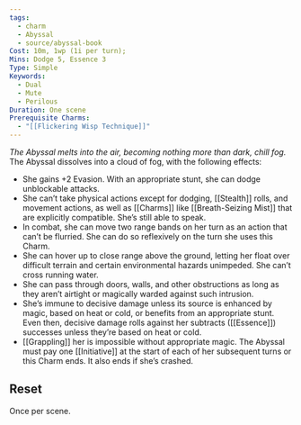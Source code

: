 ```yaml
---
tags:
  - charm
  - Abyssal
  - source/abyssal-book
Cost: 10m, 1wp (1i per turn); 
Mins: Dodge 5, Essence 3
Type: Simple
Keywords:
  - Dual
  - Mute
  - Perilous
Duration: One scene
Prerequisite Charms:
  - "[[Flickering Wisp Technique]]"
---
```

*The Abyssal melts into the air, becoming nothing more than dark, chill fog.*
The Abyssal dissolves into a cloud of fog, with the following effects:
 - She gains +2 Evasion. With an appropriate stunt, she can dodge unblockable attacks.
 - She can’t take physical actions except for dodging, [[Stealth]] rolls, and movement actions, as well as [[Charms]] like [[Breath-Seizing Mist]] that are explicitly compatible. She’s still able to speak.
 - In combat, she can move two range bands on her turn as an action that can’t be flurried. She can do so reflexively on the turn she uses this Charm.
 - She can hover up to close range above the ground, letting her float over difficult terrain and certain environmental hazards unimpeded. She can’t cross running water.
 - She can pass through doors, walls, and other obstructions as long as they aren’t airtight or magically warded against such intrusion.
 - She’s immune to decisive damage unless its source is enhanced by magic, based on heat or cold, or benefits from an appropriate stunt. Even then, decisive damage rolls against her subtracts ([[Essence]]) successes unless they’re based on heat or cold.
 - [[Grappling]] her is impossible without appropriate magic.
The Abyssal must pay one [[Initiative]] at the start of each of her subsequent turns or this Charm ends. It also ends if she’s crashed.
## Reset 
Once per scene.